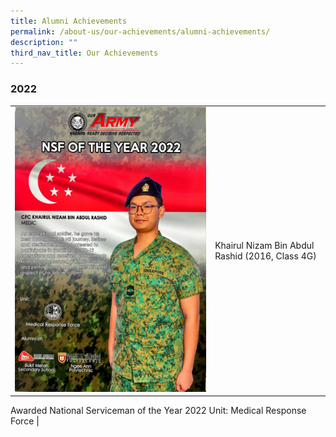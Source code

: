 ```yaml
---
title: Alumni Achievements
permalink: /about-us/our-achievements/alumni-achievements/
description: ""
third_nav_title: Our Achievements
---
```

### 2022

|  |  | 
| -------- | -------- | 
| <img src="/images/nsf-of-the-year-2022.jpg" style="width:50,align:left">      | Khairul Nizam Bin Abdul Rashid (2016, Class 4G)
Awarded National Serviceman of the Year 2022
Unit: Medical Response Force    |